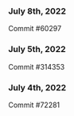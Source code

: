 ### July 8th, 2022

Commit #60297

### July 5th, 2022

Commit #314353


### July 4th, 2022

Commit #72281
